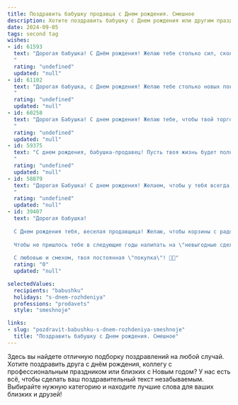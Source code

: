 ```yaml
---
title: Поздравить бабушку продавца c Днем рождения. Смешное
description: Хотите поздравить бабушку c Днем рождения или другим праздником? Наш ИИ создаст незабываемое поздравление, а вы обязательно выделитесь среди других.  
date: 2024-09-05
tags: second tag
wishes:
- id: 61593
  text: "Дорогая бабушка! С Днём рождения! Желаю тебе столько сил, сколько у тебя было в юности, когда ты могла целый день стоять за прилавком и укладывать товар, как кирпичи! 🥳  Пусть касса всегда будет полна, а покупатели — в восторге от твоих скидок! 😉
  "
  rating: "undefined"
  updated: "null"
- id: 61102
  text: "Дорогая бабушка, с Днем рождения! Желаю тебе столько новых покупателей, сколько у тебя внуков, чтобы от клиентов не было отбоя, как от  любимых внучат!  Желаю, чтобы каждая покупка приносила тебе  удовольствие,  а не  головную  боль,  и чтобы твой кошелек был  полным,  как  полка  в  магазине! 🎉
  "
  rating: "undefined"
  updated: "null"
- id: 60258
  text: "Дорогая Бабушка! С днем рождения! Желаю тебе, чтобы твой торговый талант приносил тебе не только деньги, но и море удовольствия! Пусть покупатели всегда уходят от тебя с улыбкой и полными сумками, а ты - с легкой душой и полным кошельком!
  "
  rating: "undefined"
  updated: "null"
- id: 59375
  text: "С днем рождения, бабушка-продавец! Пусть твоя жизнь будет полна скидок, а настроение — всегда в распродаже! 😉
  "
  rating: "undefined"
  updated: "null"
- id: 58879
  text: "Дорогая Бабушка! С днем рождения! Желаем, чтобы у тебя всегда были полные корзины покупателей,  а касса пела тебе песни о прибыли! Пусть скидки будут только для тебя, а работа - в удовольствие! 🎉🎂
  "
  rating: "undefined"
  updated: "null"
- id: 39407
  text: "Дорогая бабушка!
  
  С Днем рождения тебя, веселая продавщица! Желаю, чтобы корзины с радостью всегда были полны, а покупатели - только с улыбками! Пусть твоя жизнь будет сладкой, как самые вкусные булочки, а проблемы уходят в прошлое, как залежалый товар — по скидке!
  
  Чтобы не пришлось тебе в следующие годы налипать на \"невыгодные сделки\", а твое настроение было на уровне \"цена дня\"! Пусть твой день был бы ярким, как витрина в праздничный период, а счастье тянулось к тебе, словно магнит к запрожнему товару!
  
  С любовью и смехом, твоя постоянная \"покупка\"! 🎉💖"
  rating: "0"
  updated: "null"

selectedValues:
  recipients: "babushku"
  holidays: "s-dnem-rozhdeniya"
  professions: "prodavets"
  style: "smeshnoje"

links:
- slug: "pozdravit-babushku-s-dnem-rozhdeniya-smeshnoje"
  title: "Поздравить бабушку c Днем рождения. Смешное"
---
```


Здесь вы найдете отличную подборку поздравлений на любой случай. 
Хотите поздравить друга с днём рождения, коллегу с профессиональным праздником или близких с Новым годом? У нас есть всё, чтобы сделать ваш поздравительный текст незабываемым. Выбирайте нужную категорию и находите лучшие слова для ваших близких и друзей!
